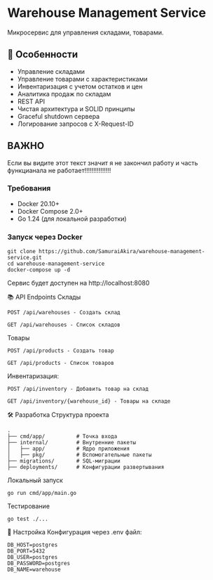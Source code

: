 # Warehouse Management Service

Микросервис для управления складами, товарами.

## 📌 Особенности

- Управление складами 
- Управление товарами с характеристиками
- Инвентаризация с учетом остатков и цен
- Аналитика продаж по складам
- REST API
- Чистая архитектура и SOLID принципы
- Graceful shutdown сервера
- Логирование запросов с X-Request-ID

## ВАЖНО

Если вы видите этот текст значит я не закончил работу и часть функцианала не работает!!!!!!!!!!!!!!!

### Требования
- Docker 20.10+
- Docker Compose 2.0+
- Go 1.24 (для локальной разработки)

### Запуск через Docker
```
git clone https://github.com/SamuraiAkira/warehouse-management-service.git
cd warehouse-management-service
docker-compose up -d
```
Сервис будет доступен на http://localhost:8080

📚 API Endpoints
Склады
```
POST /api/warehouses - Создать склад
```
```
GET /api/warehouses - Список складов
```
Товары
```
POST /api/products - Создать товар
```
```
GET /api/products - Список товаров
```
Инвентаризация:
```
POST /api/inventory - Добавить товар на склад
```
```
GET /api/inventory/{warehouse_id} - Товары на складе
```

🛠 Разработка
Структура проекта
```
.
├── cmd/app/          # Точка входа
├── internal/         # Внутренние пакеты
│   ├── app/          # Ядро приложения
│   ├── pkg/          # Вспомогательные пакеты
├── migrations/       # SQL-миграции
├── deployments/      # Конфигурации развертывания
```
Локальный запуск
```
go run cmd/app/main.go
```
Тестирование
```
go test ./...
```
🔧 Настройка
Конфигурация через .env файл:
```
DB_HOST=postgres
DB_PORT=5432
DB_USER=postgres
DB_PASSWORD=postgres
DB_NAME=warehouse
```